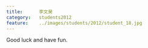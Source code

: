 ```yaml
---
title:		李文昊
category:	students2012
feature:	../images/students/2012/student_18.jpg
---
```

Good luck and have fun.


